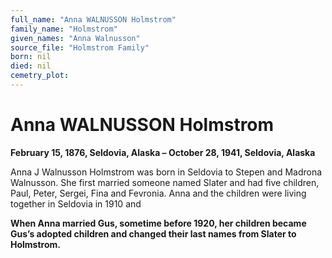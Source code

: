 ```yaml
---
full_name: "Anna WALNUSSON Holmstrom"
family_name: "Holmstrom"
given_names: "Anna Walnusson"
source_file: "Holmstrom Family"
born: nil
died: nil
cemetry_plot: 
---
```

# Anna WALNUSSON Holmstrom

**February 15, 1876, Seldovia, Alaska – October 28, 1941, Seldovia,
Alaska**

Anna J Walnusson Holmstrom was born in Seldovia to Stepen and Madrona
Walnusson. She first married someone named Slater and had five children,
Paul, Peter, Sergei, Fina and Fevronia. Anna and the children were
living together in Seldovia in 1910 and

**When Anna married Gus, sometime before 1920, her children became Gus’s
adopted children and changed their last names from Slater to
Holmstrom.**

